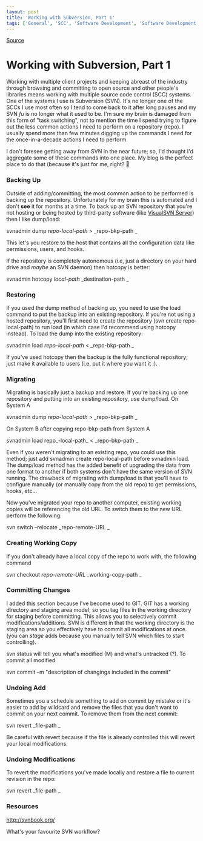 ```yaml
---
layout: post
title: 'Working with Subversion, Part 1'
tags: ['General', 'SCC', 'Software Development', 'Software Development Workflow', 'Subversion', 'SVN', 'msmvps', 'November 2011']
---
```

[Source](http://blogs.msmvps.com/peterritchie/2011/11/11/working-with-subversion-part-1/ "Permalink to Working with Subversion, Part 1")

# Working with Subversion, Part 1

Working with multiple client projects and keeping abreast of the industry through browsing and committing to open source and other people's libraries means working with multiple source code control (SCC) systems. One of the systems I use is Subversion (SVN). It's no longer one of the SCCs I use most often so I tend to come back to it after long pauses and my SVN _fu_ is no longer what it used to be. I'm sure my brain is damaged from this form of "task switching", not to mention the time I spend trying to figure out the less common actions I need to perform on a repository (repo). I usually spend more than few minutes digging up the commands I need for the once-in-a-decade actions I need to perform. 

I don't foresee getting away from SVN in the near future; so, I'd thought I'd aggregate some of these commands into one place. My blog is the perfect place to do that (because it's just for me, right? 🙂

### Backing Up

Outside of adding/committing, the most common action to be performed is backing up the repository. Unfortunately for my brain this is automated and I don't **see** it for months at a time. To back up an SVN repository that you're not hosting or being hosted by third-party software (like [VisualSVN Server][1]) then I like dump/load:

svnadmin dump _repo-local-path_ > _repo-bkp-path _

This let's you restore to the host that contains all the configuration data like permissions, users, and hooks.

If the repository is completely autonomous (i.e, just a directory on your hard drive and _maybe_ an SVN daemon) then hotcopy is better:

svnadmin hotcopy _local-path_ _destination-path _

### Restoring

If you used the dump method of backing up, you need to use the load command to put the backup into an existing repository. If you're not using a hosted repository, you'll first need to create the repository (svn create repo-local-path) to run load (in which case I'd recommend using hotcopy instead). To load the dump into the existing repository:

svnadmin load _repo-local-path_ < _repo-bkp-path _

If you've used hotcopy then the backup is the fully functional repository; just make it available to users (i.e. put it where you want it :).

### Migrating

Migrating is basically just a backup and restore. If you're backing up one repository and putting into an existing repository, use dump/load. On System A

svnadmin dump _repo-local-path_ > _repo-bkp-path _

On System B after copying repo-bkp-path from System A

svnadmin load repo_-local-path_ < _repo-bkp-path _

Even if you weren't migrating to an existing repo, you could use this method; just add svnadmin create repo-local-path before svnadmin load. The dump/load method has the added benefit of upgrading the data from one format to another if both systems don't have the same version of SVN running. The drawback of migrating with dump/load is that you'll have to configure manually (or manually copy from the old repo) to get permissions, hooks, etc…

Now you've migrated your repo to another computer, existing working copies will be referencing the old URL. To switch them to the new URL perform the following:

svn switch –relocate _repo-remote-URL _

### Creating Working Copy

If you don't already have a local copy of the repo to work with, the following command 

svn checkout _repo-remote-URL_ _working-copy-path _

### Committing Changes

I added this section because I've become used to GIT. GIT has a working directory and staging area model; so you tag files in the working directory for staging before committing. This allows you to selectively commit modifications/additions. SVN is different in that the working directory is the staging area so you effectively have to commit all modifications at once. (you can _stage_ adds because you manually tell SVN which files to start controlling).

svn status will tell you what's modified (M) and what's untracked (?). To commit all modified 

svn commit –m "description of changings included in the commit"

### Undoing Add

Sometimes you a schedule something to add on commit by mistake or it's easier to add by wildcard and remove the files that you don't want to commit on your next commit. To remove them from the next commit:

svn revert _file-path _   

Be careful with revert because if the file is already controlled this will revert your local modifications.

### Undoing Modifications

To revert the modifications you've made locally and restore a file to current revision in the repo:

svn revert _file-path _

### Resources

 <http://svnbook.org/>



What's your favourite SVN workflow?

[1]: http://www.visualsvn.com/server/


